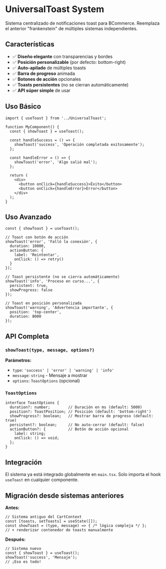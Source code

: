 # UniversalToast System

Sistema centralizado de notificaciones toast para BCommerce. Reemplaza el anterior "frankenstein" de múltiples sistemas independientes.

## Características

- ✅ **Diseño elegante** con transparencias y bordes
- ✅ **Posición personalizable** (por defecto: bottom-right)
- ✅ **Auto-apilado** de múltiples toasts
- ✅ **Barra de progreso** animada
- ✅ **Botones de acción** opcionales
- ✅ **Toasts persistentes** (no se cierran automáticamente)
- ✅ **API súper simple** de usar

## Uso Básico

```tsx
import { useToast } from '../UniversalToast';

function MyComponent() {
  const { showToast } = useToast();

  const handleSuccess = () => {
    showToast('success', 'Operación completada exitosamente');
  };

  const handleError = () => {
    showToast('error', 'Algo salió mal');
  };

  return (
    <div>
      <button onClick={handleSuccess}>Éxito</button>
      <button onClick={handleError}>Error</button>
    </div>
  );
}
```

## Uso Avanzado

```tsx
const { showToast } = useToast();

// Toast con botón de acción
showToast('error', 'Falló la conexión', {
  duration: 10000,
  actionButton: {
    label: 'Reintentar',
    onClick: () => retry()
  }
});

// Toast persistente (no se cierra automáticamente)
showToast('info', 'Proceso en curso...', {
  persistent: true,
  showProgress: false
});

// Toast en posición personalizada
showToast('warning', 'Advertencia importante', {
  position: 'top-center',
  duration: 8000
});
```

## API Completa

### `showToast(type, message, options?)`

**Parámetros:**
- `type`: `'success' | 'error' | 'warning' | 'info'`
- `message`: `string` - Mensaje a mostrar
- `options`: `ToastOptions` (opcional)

### `ToastOptions`

```tsx
interface ToastOptions {
  duration?: number;        // Duración en ms (default: 5000)
  position?: ToastPosition; // Posición (default: 'bottom-right')
  showProgress?: boolean;   // Mostrar barra de progreso (default: true)
  persistent?: boolean;     // No auto-cerrar (default: false)
  actionButton?: {          // Botón de acción opcional
    label: string;
    onClick: () => void;
  };
}
```

## Integración

El sistema ya está integrado globalmente en `main.tsx`. Solo importa el hook `useToast` en cualquier componente.

## Migración desde sistemas anteriores

**Antes:**
```tsx
// Sistema antiguo del CartContext
const [toasts, setToasts] = useState([]);
const showToast = (type, message) => { /* lógica compleja */ };
// + renderizar contenedor de toasts manualmente
```

**Después:**
```tsx
// Sistema nuevo
const { showToast } = useToast();
showToast('success', 'Mensaje');
// ¡Eso es todo!
```